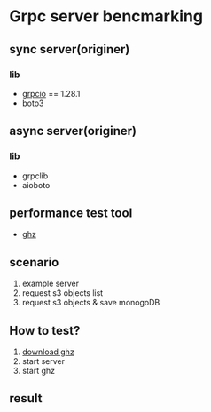 # Grpc server bencmarking


## sync server(originer)
### lib
- [grpcio](https://pypi.org/project/grpcio/) == 1.28.1
- boto3

## async server(originer)
### lib
- grpclib
- aioboto

## performance test tool
- [ghz](https://github.com/bojand/ghz)

## scenario
1. example server 
2. request s3 objects list
3. request s3 objects & save monogoDB


## How to test?
1. [download ghz](https://github.com/bojand/ghz/releases) 
2. start server
3. start ghz

## result